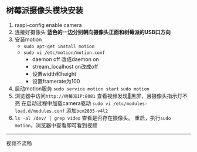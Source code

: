 ## 树莓派摄像头模块安装
1. raspi-config enable camera
2. 连接好摄像头
**蓝色的一边分别朝向摄像头正面和树莓派的USB口方向**
3. 安装motion
    - `sudo apt-get install motion`
    - `sudo vi /etc/motion/motion.conf`
        - daemon off 改成daemon on
        - stream_localhost on改成off
        - 设置width和height
        - 设置framerate为100
4. 启动motion服务
`sudo service motion start`
`sudo motion` 
5. 浏览器中访问`http://树莓派IP:8081` 查看视频发现黑屏，且摄像头指示灯不亮
    在启动过程中加载camera驱动
    `sudo vi /etc/modules-load.d/modules.conf`
    添加`bcm2835-v4l2`
6. `ls -al /dev/ | grep video` 查看是否存在摄像头。
重启，执行`sudo motion`，浏览器中查看即可看到视频
***
视频不流畅
